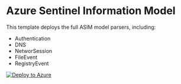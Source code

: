 # Azure Sentinel Information Model

This template deploys the full ASIM model parsers, including:
* Authentication
* DNS
* NetworSession
* FileEvent
* RegistryEvent


[![Deploy to Azure](https://aka.ms/deploytoazurebutton)](https://portal.azure.com/#create/Microsoft.Template/uri/https%3A%2F%2Fraw.githubusercontent.com%2FAzure%2FAzure-Sentinel%2Fmaster%2FParsers%2FASIM%2FFullASIMDeployment.json)
